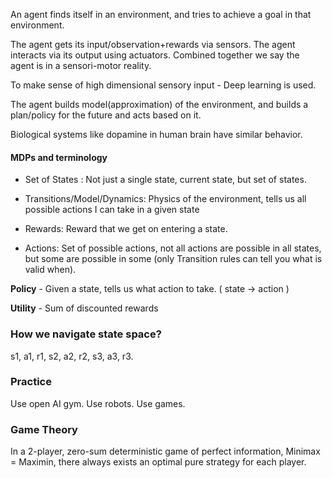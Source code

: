 
An agent finds itself in an environment, and tries to achieve
a goal in that environment.

The agent gets its input/observation+rewards via sensors.
The agent interacts via its output using actuators.
Combined together we say the agent is in a sensori-motor reality.

To make sense of high dimensional sensory input - Deep learning is used.

The agent builds model(approximation) of the environment,
and builds a plan/policy for the future and acts based on it.

Biological systems like dopamine in human brain have similar behavior.

#### MDPs and terminology

* Set of States : Not just a single state, current state, but set of states.

* Transitions/Model/Dynamics: Physics of the environment, tells us all possible actions I can take in a given state

* Rewards: Reward that we get on entering a state.

* Actions: Set of possible actions, not all actions are possible in all states, but some are possible in some (only Transition rules can tell you what is valid when).

**Policy** - Given a state, tells us what action to take. ( state -> action )

**Utility** - Sum of discounted rewards
### How we navigate state space?

s1, a1, r1,
s2, a2, r2,
s3, a3, r3.

### Practice

Use open AI gym.
Use robots.
Use games.


### Game Theory

In a 2-player, zero-sum deterministic game
of perfect information,
Minimax = Maximin, there always exists an optimal pure strategy for each player.